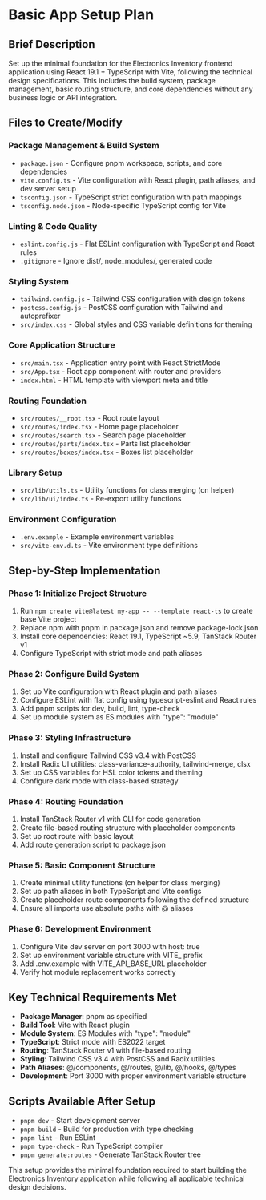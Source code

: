 # Basic App Setup Plan

## Brief Description
Set up the minimal foundation for the Electronics Inventory frontend application using React 19.1 + TypeScript with Vite, following the technical design specifications. This includes the build system, package management, basic routing structure, and core dependencies without any business logic or API integration.

## Files to Create/Modify

### Package Management & Build System
- `package.json` - Configure pnpm workspace, scripts, and core dependencies
- `vite.config.ts` - Vite configuration with React plugin, path aliases, and dev server setup
- `tsconfig.json` - TypeScript strict configuration with path mappings
- `tsconfig.node.json` - Node-specific TypeScript config for Vite

### Linting & Code Quality
- `eslint.config.js` - Flat ESLint configuration with TypeScript and React rules
- `.gitignore` - Ignore dist/, node_modules/, generated code

### Styling System
- `tailwind.config.js` - Tailwind CSS configuration with design tokens
- `postcss.config.js` - PostCSS configuration with Tailwind and autoprefixer
- `src/index.css` - Global styles and CSS variable definitions for theming

### Core Application Structure
- `src/main.tsx` - Application entry point with React.StrictMode
- `src/App.tsx` - Root app component with router and providers
- `index.html` - HTML template with viewport meta and title

### Routing Foundation
- `src/routes/__root.tsx` - Root route layout
- `src/routes/index.tsx` - Home page placeholder
- `src/routes/search.tsx` - Search page placeholder
- `src/routes/parts/index.tsx` - Parts list placeholder
- `src/routes/boxes/index.tsx` - Boxes list placeholder

### Library Setup
- `src/lib/utils.ts` - Utility functions for class merging (cn helper)
- `src/lib/ui/index.ts` - Re-export utility functions

### Environment Configuration
- `.env.example` - Example environment variables
- `src/vite-env.d.ts` - Vite environment type definitions

## Step-by-Step Implementation

### Phase 1: Initialize Project Structure
1. Run `npm create vite@latest my-app -- --template react-ts` to create base Vite project
2. Replace npm with pnpm in package.json and remove package-lock.json
3. Install core dependencies: React 19.1, TypeScript ~5.9, TanStack Router v1
4. Configure TypeScript with strict mode and path aliases

### Phase 2: Configure Build System
1. Set up Vite configuration with React plugin and path aliases
2. Configure ESLint with flat config using typescript-eslint and React rules
3. Add pnpm scripts for dev, build, lint, type-check
4. Set up module system as ES modules with "type": "module"

### Phase 3: Styling Infrastructure
1. Install and configure Tailwind CSS v3.4 with PostCSS
2. Install Radix UI utilities: class-variance-authority, tailwind-merge, clsx
3. Set up CSS variables for HSL color tokens and theming
4. Configure dark mode with class-based strategy

### Phase 4: Routing Foundation
1. Install TanStack Router v1 with CLI for code generation
2. Create file-based routing structure with placeholder components
3. Set up root route with basic layout
4. Add route generation script to package.json

### Phase 5: Basic Component Structure
1. Create minimal utility functions (cn helper for class merging)
2. Set up path aliases in both TypeScript and Vite configs
3. Create placeholder route components following the defined structure
4. Ensure all imports use absolute paths with @ aliases

### Phase 6: Development Environment
1. Configure Vite dev server on port 3000 with host: true
2. Set up environment variable structure with VITE_ prefix
3. Add .env.example with VITE_API_BASE_URL placeholder
4. Verify hot module replacement works correctly

## Key Technical Requirements Met
- **Package Manager**: pnpm as specified
- **Build Tool**: Vite with React plugin
- **Module System**: ES Modules with "type": "module"
- **TypeScript**: Strict mode with ES2022 target
- **Routing**: TanStack Router v1 with file-based routing
- **Styling**: Tailwind CSS v3.4 with PostCSS and Radix utilities
- **Path Aliases**: @/components, @/routes, @/lib, @/hooks, @/types
- **Development**: Port 3000 with proper environment variable structure

## Scripts Available After Setup
- `pnpm dev` - Start development server
- `pnpm build` - Build for production with type checking
- `pnpm lint` - Run ESLint
- `pnpm type-check` - Run TypeScript compiler
- `pnpm generate:routes` - Generate TanStack Router tree

This setup provides the minimal foundation required to start building the Electronics Inventory application while following all applicable technical design decisions.